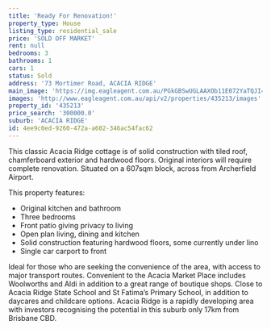 ```yaml
---
title: 'Ready For Renovation!'
property_type: House
listing_type: residential_sale
price: 'SOLD OFF MARKET'
rent: null
bedrooms: 3
bathrooms: 1
cars: 1
status: Sold
address: '73 Mortimer Road, ACACIA RIDGE'
main_image: 'https://img.eagleagent.com.au/PGkGBSwUGLAAXOb11E072YaTQJI=/1280x854/smart/https://s3-us-west-2.amazonaws.com/eagleagent-orig/images/6821791/130469070-image-M.jpg'
images: 'http://www.eagleagent.com.au/api/v2/properties/435213/images'
property_id: '435213'
price_search: '300000.0'
suburb: 'ACACIA RIDGE'
id: 4ee9c0ed-9260-472a-a602-346ac54fac62
---
```

This classic Acacia Ridge cottage is of solid construction with tiled roof, chamferboard exterior and hardwood floors. Original interiors will require complete renovation. Situated on a 607sqm block, across from Archerfield Airport.

This property features:

*  Original kitchen and bathroom
*  Three bedrooms
*  Front patio giving privacy to living
*  Open plan living, dining and kitchen
*  Solid construction featuring hardwood floors, some currently under lino
*  Single car carport to front

Ideal for those who are seeking the convenience of the area, with access to major transport routes. Convenient to the Acacia Market Place includes Woolworths and Aldi in addition to a great range of boutique shops. Close to Acacia Ridge State School and St Fatima’s Primary School, in addition to daycares and childcare options. Acacia Ridge is a rapidly developing area with investors recognising the potential in this suburb only 17km from Brisbane CBD.